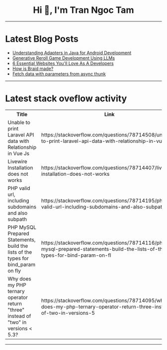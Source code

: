 <h1 align="center">Hi 👋, I'm Tran Ngoc Tam</h1>

---

# Latest Blog Posts 
<!-- BLOG-POST-LIST:START -->
- [Understanding Adapters in Java for Android Development](https://dev.to/ankittmeena/understanding-adapters-in-java-for-android-development-2o3a)
- [Generative Reroll Game Development Using LLMs](https://dev.to/abagames/generative-reroll-game-development-using-llms-22m3)
- [6 Essential Websites You&#39;ll Love As A Developers](https://dev.to/matin676/6-essential-websites-youll-love-as-a-developers-1bin)
- [How is Braid made?](https://dev.to/lxchurbakov/how-is-braid-made-5ecj)
- [Fetch data with parameters from async thunk](https://dev.to/habdullahjaved/fetch-data-with-parameters-from-async-thunk-4amn)
<!-- BLOG-POST-LIST:END -->

---

# Latest stack oveflow activity
<table>
  <tr><th>Title</th><th>Link</th></tr>
  <!-- STACKOVERFLOW:START --><tr><td>Unable to print Laravel API data with Relationship in Vue Js</td><td>https://stackoverflow.com/questions/78714508/unable-to-print-laravel-api-data-with-relationship-in-vue-js</td></tr><tr><td>Livewire Installation does not works</td><td>https://stackoverflow.com/questions/78714407/livewire-installation-does-not-works</td></tr><tr><td>PHP valid url, including subdomains and also subpath</td><td>https://stackoverflow.com/questions/78714195/php-valid-url-including-subdomains-and-also-subpath</td></tr><tr><td>PHP MySQL Prepared Statements, build the lists of the types for bind_param on fly</td><td>https://stackoverflow.com/questions/78714116/php-mysql-prepared-statements-build-the-lists-of-the-types-for-bind-param-on-fl</td></tr><tr><td>Why does my PHP ternary operator return &quot;three&quot; instead of &quot;two&quot; in versions &lt; 5.3?</td><td>https://stackoverflow.com/questions/78714095/why-does-my-php-ternary-operator-return-three-instead-of-two-in-versions-5</td></tr><!-- STACKOVERFLOW:END -->
</table>

---


